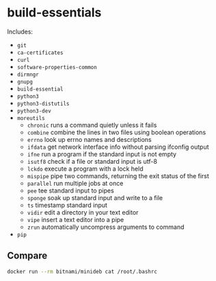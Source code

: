 # build-essentials

Includes:

* `git`
* `ca-certificates` 
* `curl`
* `software-properties-common` 
* `dirmngr` 
* `gnupg` 
* `build-essential` 
* `python3` 
* `python3-distutils` 
* `python3-dev` 
* `moreutils`
    * `chronic` runs a command quietly unless it fails
    * `combine` combine the lines in two files using boolean operations
    * `errno` look up errno names and descriptions
    * `ifdata` get network interface info without parsing ifconfig output
    * `ifne` run a program if the standard input is not empty
    * `isutf8` check if a file or standard input is utf-8
    * `lckdo` execute a program with a lock held
    * `mispipe` pipe two commands, returning the exit status of the first
    * `parallel` run multiple jobs at once
    * `pee` tee standard input to pipes
    * `sponge` soak up standard input and write to a file
    * `ts` timestamp standard input
    * `vidir` edit a directory in your text editor
    * `vipe` insert a text editor into a pipe
    * `zrun` automatically uncompress arguments to command
* `pip`

## Compare

```sh
docker run --rm bitnami/minideb cat /root/.bashrc
```
